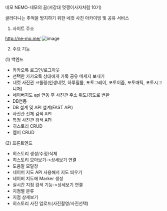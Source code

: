 네모 NEMO-네모의 꿈(서강대 멋쟁이사자처럼 10기)

굴러다니는 추억을 방지하기 위한 네컷 사진 아카이빙 및 공유 서비스 

1. 사이트 주소

http://ne-mo.me/
![image](https://user-images.githubusercontent.com/81915150/204498164-19485d1d-9a7c-4088-a3dc-a85116bc4a16.png)

2. 주요 기능

(1) 백엔드
- 카카오톡 로그인/로그아웃
- 선택한 카카오톡 상대에게 카톡 공유 메세지 보내기
- 네컷 사진관 크롤링(인생네컷, 하루필름, 포토그레이, 포토이즘, 포토매틱, 포토시그니처)
- 네이버지도 api 연동 후 사진관 주소 위도/경도로 변환
- DB연동
- DB 설계 및 API 설계(FAST API)
- 사진관 전체 검색 API
- 특정 사진관 검색 API
- 히스토리 CRUD
- 멤버 CRUD

(2) 프론트엔드
- 히스토리 생성/수정/삭제
- 히스토리 모아보기->상세보기 연결
- 도움말 모달창
- 네이버 지도 API 사용해서 지도 띄우기
- 네이버 지도에 Marker 생성
- 실시간 지점 검색 기능->상세보기 연결
- 지점별 분류
- 지점 상세보기
- 히스토리 사진 업로드(사진촬영/사진선택)


